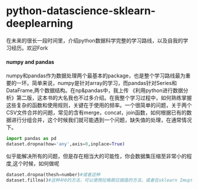 # python-datascience-sklearn-deeplearning

在未来的很长一段时间里，介绍python数据科学完整的学习路线，以及自我的学习经历。欢迎Fork

####  numpy and pandas 

numpy和pandas作为数据处理两个最基本的package，也是整个学习路线最为重要的一环。简单来说，numpy是针对array的学习，而pandas针对Series和DataFrame,两个数据结构。在np&pandas中，我上传 《利用python进行数据分析》第二版，这本书的大名我也不过多介绍。在我整个学习过程中，如何熟练掌握这些复杂的函数和使用规则，关键在于使用的频率。一个很简单的问题，关于两个CSV文件合并的问题，常见的含有merge，concat，join函数，如何根据已有的数据进行分组合并，这个时候我们就可能遇到一个问题，缺失值的处理，在通常情况下。

```python
import pandas as pd
dataset.dropna(how='any',axis=0,inplace=True)
```

似乎能解决所有的问题，但是存在相当大的可能性，你会数据集压缩至非常小的程度,这个时候，如何做呢

```python
dataset.dropna(thesh=number)#或者这种
dataset.fillna()#这种补0的方法，可以使用拉格朗日插值的方法，或者在sklearn Imupter有更多的可能性
```